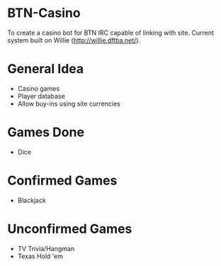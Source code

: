 BTN-Casino
===
To create a casino bot for BTN IRC capable of linking with site. Current system built on Willie (http://willie.dftba.net/).

General Idea
===
- Casino games
- Player database
- Allow buy-ins using site currencies

Games Done
===
- Dice

Confirmed Games
===
- Blackjack

Unconfirmed Games
===
- TV Trivia/Hangman
- Texas Hold 'em
